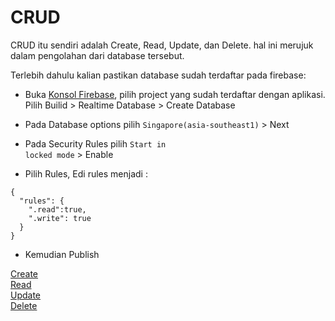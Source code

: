 # CRUD
CRUD itu sendiri adalah Create, Read, Update, dan Delete. hal ini merujuk dalam pengolahan dari database tersebut.<br/>

Terlebih dahulu kalian pastikan database sudah terdaftar pada firebase:
- Buka [Konsol Firebase](https://console.firebase.google.com/u/0/), pilih project yang sudah terdaftar dengan aplikasi. Pilih Builid  > Realtime Database > Create Database

- Pada Database options pilih <code translate="no" dir="ltr">Singapore(asia-southeast1)</code> > Next

- Pada Security Rules pilih <code translate="no" dir="ltr">Start in locked mode</code> > Enable

- Pilih Rules, Edi rules menjadi :
```
{
  "rules": {
    ".read":true,
    ".write": true
  }
}
```
- Kemudian Publish

[Create](https://github.com/anggaprsada/crud-firebase-kotlin/blob/main/Tutorial/CRUD/Create.md)<br/>
[Read](https://github.com/anggaprsada/crud-firebase-kotlin/blob/main/Tutorial/CRUD/Read.md)<br/>
[Update](https://github.com/anggaprsada/crud-firebase-kotlin/blob/main/Tutorial/CRUD/Update.md)<br/>
[Delete](https://github.com/anggaprsada/crud-firebase-kotlin/blob/main/Tutorial/CRUD/Delete.md)<br/>
